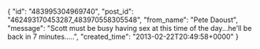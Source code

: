  {
   "id": "483995304969740",
   "post_id": "462493170453287_483970558305548",
   "from_name": "Pete Daoust",
   "message": "Scott must be busy having sex at this time of the day...he'll be back in 7 minutes.....",
   "created_time": "2013-02-22T20:49:58+0000"
 }
